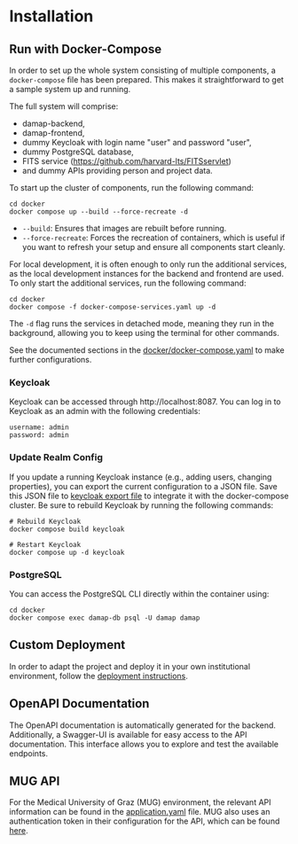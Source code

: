 # Installation

## Run with Docker-Compose

In order to set up the whole system consisting of multiple components, a `docker-compose` file has been prepared. This makes it straightforward to get a sample system up and running.

The full system will comprise:

- damap-backend,
- damap-frontend,
- dummy Keycloak with login name "user" and password "user",
- dummy PostgreSQL database,
- FITS service (https://github.com/harvard-lts/FITSservlet)
- and dummy APIs providing person and project data.

To start up the cluster of components, run the following command:

```shell
cd docker
docker compose up --build --force-recreate -d
```

- `--build`: Ensures that images are rebuilt before running.
- `--force-recreate`: Forces the recreation of containers, which is useful if you want to refresh your setup and ensure all components start cleanly.

For local development, it is often enough to only run the additional services, as the local development instances for the backend and frontend are used. To only start the additional services, run the following command:

```shell
cd docker
docker compose -f docker-compose-services.yaml up -d
```

The `-d` flag runs the services in detached mode, meaning they run in the background, allowing you to keep using the terminal for other commands.

See the documented sections in the [docker/docker-compose.yaml]() to make further configurations.

### Keycloak

Keycloak can be accessed through http://localhost:8087. You can log in to Keycloak as an admin with the following credentials:

```shell
username: admin
password: admin
```

### Update Realm Config

If you update a running Keycloak instance (e.g., adding users, changing properties), you can export the current configuration to a JSON file. Save this JSON file to [keycloak export file](docker/sample-damap-realm-export.json) to integrate it with the docker-compose cluster. Be sure to rebuild Keycloak by running the following commands:

```shell
# Rebuild Keycloak
docker compose build keycloak

# Restart Keycloak
docker compose up -d keycloak
```

### PostgreSQL

You can access the PostgreSQL CLI directly within the container using:

```shell
cd docker
docker compose exec damap-db psql -U damap damap
```

## Custom Deployment

In order to adapt the project and deploy it in your own institutional environment, follow the [deployment instructions](INSTALLATION.md).

## OpenAPI Documentation

The OpenAPI documentation is automatically generated for the backend. Additionally, a Swagger-UI is available for easy access to the API documentation. This interface allows you to explore and test the available endpoints.

## MUG API

For the Medical University of Graz (MUG) environment, the relevant API information can be found in the [application.yaml](https://github.com/sharedRDM/damap-backend-mug/blob/4fe538bddda793ebdfd7a883ba0cd3764e32ef79/src/main/resources/application.yaml#L23-L24) file.
MUG also uses an authentication token in their configuration for the API, which can be found [here](https://github.com/sharedRDM/damap-backend-mug/blob/4fe538bddda793ebdfd7a883ba0cd3764e32ef79/src/main/resources/application.yaml#L34-L37).
